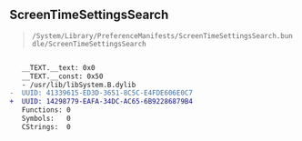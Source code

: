 ## ScreenTimeSettingsSearch

> `/System/Library/PreferenceManifests/ScreenTimeSettingsSearch.bundle/ScreenTimeSettingsSearch`

```diff

   __TEXT.__text: 0x0
   __TEXT.__const: 0x50
   - /usr/lib/libSystem.B.dylib
-  UUID: 41339615-ED3D-3651-8C5C-E4FDE606E0C7
+  UUID: 14298779-EAFA-34DC-AC65-6B92286879B4
   Functions: 0
   Symbols:   0
   CStrings:  0

```
